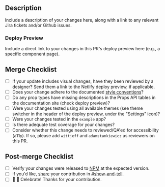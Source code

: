 ## Description

Include a description of your changes here, along with a link to any relevant Jira tickets and/or Github issues.

### Deploy Preview

Include a direct link to your changes in this PR's deploy preview here (e.g., a specific component page).

## Merge Checklist

- [ ] If your update includes visual changes, have they been reviewed by a designer? Send them a link to the Netlify deploy preview, if applicable.
- [ ] Does your change adhere to the documented [style conventions](https://github.com/openedx/paragon/blob/master/docs/decisions/0012-css-styling-conventions)?
- [ ] Do any prop types have missing descriptions in the Props API tables in the documentation site (check deploy preview)?
- [ ] Were your changes tested using all available themes (see theme switcher in the header of the deploy preview, under the "Settings" icon)?
- [ ] Were your changes tested in the `example` app?
- [ ] Is there adequate test coverage for your changes?
- [ ] Consider whether this change needs to reviewed/QA'ed for accessibility (a11y). If so, please add `wittjeff` and `adamstankiewicz` as reviewers on this PR.

## Post-merge Checklist

- [ ] Verify your changes were released to [NPM](https://www.npmjs.com/package/@edx/paragon) at the expected version.
- [ ] If you'd like, [share](https://github.com/openedx/paragon/discussions/new?category=show-and-tell) your contribution in [#show-and-tell](https://github.com/openedx/paragon/discussions/categories/show-and-tell).
- [ ] 🎉 🙌 Celebrate! Thanks for your contribution.

